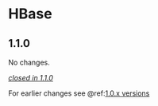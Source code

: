 # HBase

## 1.1.0

No changes.

[*closed in 1.1.0*](https://github.com/akka/alpakka/issues?q=is%3Aclosed+milestone%3A1.1.0+label%3Ap%3Ahbase)

For earlier changes see @ref:[1.0.x versions](../1.0.x/hbase.md)
